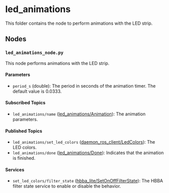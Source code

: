 # led_animations

This folder contains the node to perform animations with the LED strip.

## Nodes

### `led_animations_node.py`

This node performs animations with the LED strip.

#### Parameters
- `period_s` (double): The period in seconds of the animation timer. The default value is 0.0333.

#### Subscribed Topics

- `led_animations/name` ([led_animations/Animation](msg/Animation.msg)): The animation parameters.

#### Published Topics

- `led_animations/set_led_colors` ([daemon_ros_client/LedColors](../../daemon_ros_client/msg/LedColors.msg)): The LED colors.
- `led_animations/done` ([led_animations/Done](msg/Done.msg)): Indicates that the animation is finished.

#### Services

- `set_led_colors/filter_state` ([hbba_lite/SetOnOffFilterState](../../hbba_lite/srv/SetOnOffFilterState.srv)): The HBBA filter
  state service to enable or disable the behavior.
